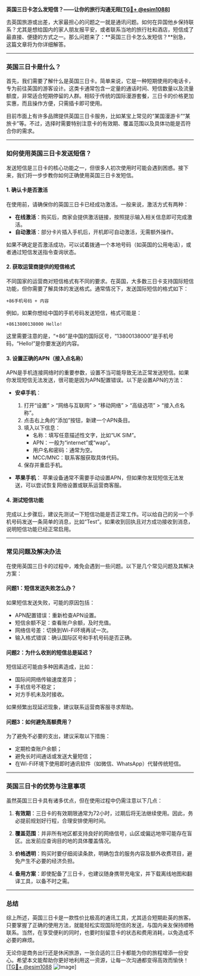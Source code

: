 **英国三日卡怎么发短信？——让你的旅行沟通无阻[[TG💪+ @esim1088](https://t.me/s/esim1088)]**

去英国旅游或出差，大家最担心的问题之一就是通讯问题。如何在异国他乡保持联系？尤其是想给国内的家人朋友报平安，或者联系当地的旅行社和酒店，短信成了最直接、便捷的方式之一。那么问题来了：**英国三日卡怎么发短信？**别急，这篇文章将为你详细解答。

---

### 英国三日卡是什么？

首先，我们需要了解什么是英国三日卡。简单来说，它是一种短期使用的电话卡，专为前往英国的游客设计。这类卡通常包含一定量的通话时间、短信数量以及流量额度，非常适合短期停留的人群。相较于传统的国际漫游套餐，三日卡的价格更加实惠，而且操作方便，只需插卡即可使用。

目前市面上有许多品牌提供英国三日卡服务，比如某宝上常见的“某国漫游卡”“某旅卡”等。不过，选择时需要特别注意卡的有效期、覆盖范围以及具体功能是否符合你的需求。

---

### 如何使用英国三日卡发送短信？

发送短信是三日卡的核心功能之一，但很多人初次使用时可能会遇到困惑。接下来，我们将一步步教你如何正确使用英国三日卡发短信。

#### 1. 确认卡是否激活

在使用前，请确保你的英国三日卡已经成功激活。一般来说，激活方式有两种：

- **在线激活**：购买后，商家会提供激活链接，按照提示输入相关信息即可完成激活。
- **自动激活**：部分卡片插入手机后，开机即可自动激活，无需额外操作。

如果不确定是否激活成功，可以试着拨通一个本地号码（如英国的公用电话），或者通过短信发送指令查询状态。

#### 2. 获取运营商提供的短信格式

不同国家的运营商对短信格式有不同的要求。在英国，大多数三日卡支持国际短信功能，但你需要了解具体的发送格式。通常情况下，发送国际短信的格式如下：

```
+86手机号码 + 内容
```

例如，如果你想给中国的手机号码发送短信，格式可能是：

```
+8613800138000 Hello!
```

这里需要注意的是，“+86”是中国的国际区号，“13800138000”是手机号码，“Hello!”是你要发送的内容。

#### 3. 设置正确的APN（接入点名称）

APN是手机连接网络时的重要参数，设置不当可能导致无法正常发送短信。如果你发现短信无法发送，很可能是因为APN配置错误。以下是设置APN的方法：

- **安卓手机**：
  1. 打开“设置” > “网络与互联网” > “移动网络” > “高级选项” > “接入点名称”。
  2. 点击右上角的“添加”按钮，新建一个APN条目。
  3. 填入以下信息：
     - 名称：填写任意描述性文字，比如“UK SIM”。
     - APN：一般为“internet”或“wap”。
     - 用户名和密码：通常为空。
     - MCC/MNC：联系客服获取具体代码。
  4. 保存并重启手机。

- **苹果手机**：
  苹果设备通常不需要手动设置APN，但如果你发现短信无法发送，可以尝试恢复网络设置或联系运营商客服。

#### 4. 测试短信功能

完成以上步骤后，建议先测试一下短信功能是否正常工作。可以给自己的另一个手机号码发送一条简单的消息，比如“Test”。如果收到回执且对方成功接收到消息，说明短信功能已经正常启用。

---

### 常见问题及解决办法

在使用英国三日卡的过程中，难免会遇到一些问题。以下是几个常见问题及其解决方案：

#### 问题1：短信发送失败怎么办？

如果短信发送失败，可能的原因包括：

- APN配置错误：重新检查APN设置。
- 短信余额不足：查看账户余额，及时充值。
- 网络信号差：切换到Wi-Fi环境再试一次。
- 输入格式错误：确认国际区号和手机号码是否正确。

#### 问题2：为什么收到的短信总是延迟？

短信延迟可能由多种因素造成，比如：

- 国际间网络传输速度差异；
- 手机信号不稳定；
- 对方手机未及时接收。

如果频繁出现延迟现象，建议联系运营商客服寻求帮助。

#### 问题3：如何避免高额费用？

为了避免不必要的支出，建议采取以下措施：

- 定期检查账户余额；
- 避免长时间通话或发送大量短信；
- 在Wi-Fi环境下使用即时通讯软件（如微信、WhatsApp）代替传统短信。

---

### 英国三日卡的优势与注意事项

虽然英国三日卡具有诸多优点，但在使用过程中仍需注意以下几点：

1. **有效期**：三日卡的有效期限通常为72小时，过期后将无法继续使用。因此，务必提前规划好行程，合理安排使用时间。
   
2. **覆盖范围**：并非所有地区都支持良好的网络信号，山区或偏远地带可能存在盲区。出发前应查询目的地的具体覆盖情况。

3. **价格透明**：购买时要仔细阅读条款，明确包含的服务内容及额外收费项目，避免产生不必要的经济负担。

4. **备用方案**：即使配备了三日卡，也建议随身携带充电宝，并下载离线地图和翻译工具，以备不时之需。

---

### 总结

综上所述，英国三日卡是一款性价比极高的通讯工具，尤其适合短期赴英的旅客。只要掌握了正确的使用方法，就能轻松实现国际短信的发送，与国内亲友保持顺畅联系。当然，在享受便利的同时，也要时刻留意卡的状态和费用消耗，以免造成不必要的麻烦。

无论你是商务出行还是休闲旅游，一张合适的三日卡都能为你的旅程增添一份安心。希望本文能帮助你更好地利用这一资源，让每一次沟通都变得高效而愉快！[[TG💪+ @esim1088](https://t.me/s/esim1088) ![Image](https://i.postimg.cc/4NQfJmqS/Snipaste-2025-05-13-00-14-12.png)]